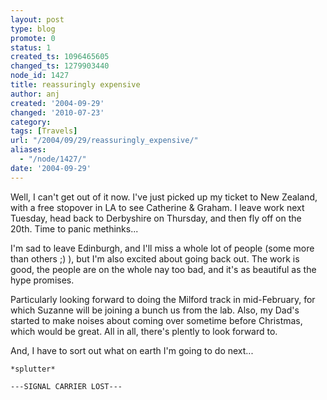 ```yaml
---
layout: post
type: blog
promote: 0
status: 1
created_ts: 1096465605
changed_ts: 1279903440
node_id: 1427
title: reassuringly expensive
author: anj
created: '2004-09-29'
changed: '2010-07-23'
category:
tags: [Travels]
url: "/2004/09/29/reassuringly_expensive/"
aliases:
  - "/node/1427/"
date: '2004-09-29'
---
```

Well, I can't get out of it now.  I've just picked up my ticket to New Zealand, with a free stopover in LA to see Catherine & Graham.  I leave work next Tuesday, head back to Derbyshire on Thursday, and then fly off on the 20th.  Time to panic methinks...
<!--break-->
I'm sad to leave Edinburgh, and I'll miss a whole lot of people (some more than others ;) ), but I'm also excited about going back out.  The work is good, the people are on the whole nay too bad, and it's as beautiful as the hype promises.

Particularly looking forward to doing the Milford track in mid-February, for which Suzanne will be joining a bunch us from the lab.  Also, my Dad's started to make noises about coming over sometime before Christmas, which would be great.  All in all, there's plently to look forward to.

And, I have to sort out what on earth I'm going to do next...

    *splutter*

    ---SIGNAL CARRIER LOST---

